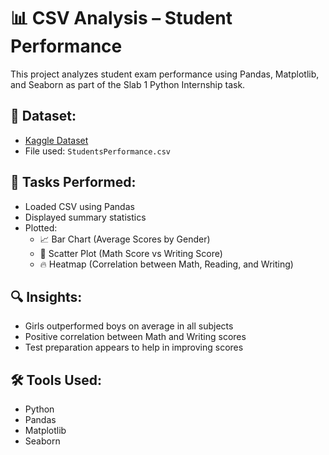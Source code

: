 # 📊 CSV Analysis – Student Performance

This project analyzes student exam performance using Pandas, Matplotlib, and Seaborn as part of the Slab 1 Python Internship task.

## 📁 Dataset:
- [Kaggle Dataset](https://www.kaggle.com/datasets/spscientist/students-performance-in-exams)
- File used: `StudentsPerformance.csv`

## 📌 Tasks Performed:
- Loaded CSV using Pandas
- Displayed summary statistics
- Plotted:
  - 📈 Bar Chart (Average Scores by Gender)
  - 🔵 Scatter Plot (Math Score vs Writing Score)
  - 🔥 Heatmap (Correlation between Math, Reading, and Writing)

## 🔍 Insights:
- Girls outperformed boys on average in all subjects
- Positive correlation between Math and Writing scores
- Test preparation appears to help in improving scores

## 🛠 Tools Used:
- Python
- Pandas
- Matplotlib
- Seaborn
